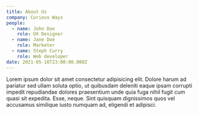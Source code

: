 ```yaml
---
title: About Us
company: Curious Ways
people:
  - name: John Doe
    role: UX Designer
  - name: Jane Doe
    role: Marketer
  - name: Steph Curry
    role: Web developer
date: 2021-05-16T23:00:00.000Z
---
```


Lorem ipsum dolor sit amet consectetur adipisicing elit. Dolore harum ad pariatur sed ullam soluta optio, ut quibusdam deleniti eaque ipsam corrupti impedit repudiandae dolores praesentium unde quia fuga nihil fugit cum quasi sit expedita. Esse, neque. Sint quisquam dignissimos quos vel accusamus similique iusto numquam ad, eligendi et adipisci.
